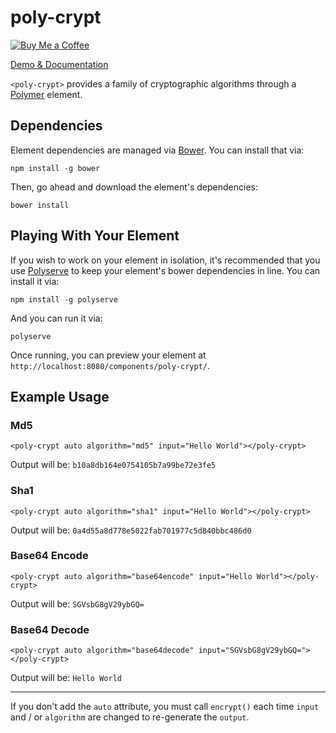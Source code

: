 # poly-crypt

[![Buy Me a Coffee](http://static.tonybogdanov.com/github/coffee.svg)](http://ko-fi.co/1236KUKJNC96B)

[Demo & Documentation](http://tonybogdanov.github.io/poly-crypt/bower_components/poly-crypt/index.html)

`<poly-crypt>` provides a family of cryptographic algorithms through a [Polymer](https://polymer-project.org) element.

## Dependencies

Element dependencies are managed via [Bower](http://bower.io/). You can
install that via:

    npm install -g bower

Then, go ahead and download the element's dependencies:

    bower install

## Playing With Your Element

If you wish to work on your element in isolation, it's recommended that you use
[Polyserve](https://github.com/PolymerLabs/polyserve) to keep your element's
bower dependencies in line. You can install it via:

    npm install -g polyserve

And you can run it via:

    polyserve

Once running, you can preview your element at `http://localhost:8080/components/poly-crypt/`.

## Example Usage

### Md5

    <poly-crypt auto algorithm="md5" input="Hello World"></poly-crypt>

Output will be: `b10a8db164e0754105b7a99be72e3fe5`

### Sha1

    <poly-crypt auto algorithm="sha1" input="Hello World"></poly-crypt>

Output will be: `0a4d55a8d778e5022fab701977c5d840bbc486d0`

### Base64 Encode

    <poly-crypt auto algorithm="base64encode" input="Hello World"></poly-crypt>

Output will be: `SGVsbG8gV29ybGQ=`

### Base64 Decode

    <poly-crypt auto algorithm="base64decode" input="SGVsbG8gV29ybGQ="></poly-crypt>

Output will be: `Hello World`

---

If you don't add the `auto` attribute, you must call `encrypt()` each time `input` and / or `algorithm` are changed to re-generate the `output`.